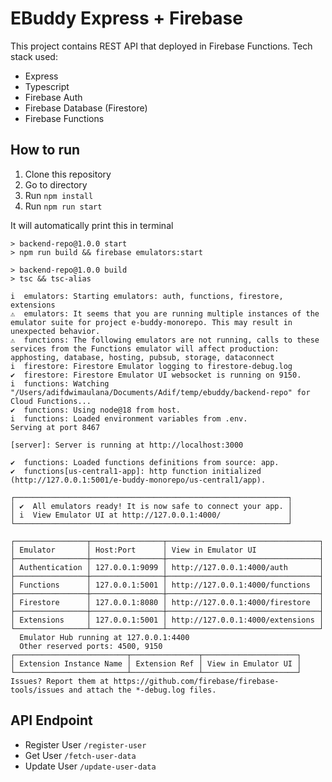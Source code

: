 # EBuddy Express + Firebase

This project contains REST API that deployed in Firebase Functions. Tech stack used:

- Express
- Typescript
- Firebase Auth
- Firebase Database (Firestore)
- Firebase Functions

## How to run

1. Clone this repository
2. Go to directory
3. Run `npm install`
4. Run `npm run start`

It will automatically print this in terminal

```
> backend-repo@1.0.0 start
> npm run build && firebase emulators:start

> backend-repo@1.0.0 build
> tsc && tsc-alias

i  emulators: Starting emulators: auth, functions, firestore, extensions
⚠  emulators: It seems that you are running multiple instances of the emulator suite for project e-buddy-monorepo. This may result in unexpected behavior.
⚠  functions: The following emulators are not running, calls to these services from the Functions emulator will affect production: apphosting, database, hosting, pubsub, storage, dataconnect
i  firestore: Firestore Emulator logging to firestore-debug.log
✔  firestore: Firestore Emulator UI websocket is running on 9150.
i  functions: Watching "/Users/adifdwimaulana/Documents/Adif/temp/ebuddy/backend-repo" for Cloud Functions...
✔  functions: Using node@18 from host.
i  functions: Loaded environment variables from .env.
Serving at port 8467

[server]: Server is running at http://localhost:3000

✔  functions: Loaded functions definitions from source: app.
✔  functions[us-central1-app]: http function initialized (http://127.0.0.1:5001/e-buddy-monorepo/us-central1/app).

┌─────────────────────────────────────────────────────────────┐
│ ✔  All emulators ready! It is now safe to connect your app. │
│ i  View Emulator UI at http://127.0.0.1:4000/               │
└─────────────────────────────────────────────────────────────┘

┌────────────────┬────────────────┬──────────────────────────────────┐
│ Emulator       │ Host:Port      │ View in Emulator UI              │
├────────────────┼────────────────┼──────────────────────────────────┤
│ Authentication │ 127.0.0.1:9099 │ http://127.0.0.1:4000/auth       │
├────────────────┼────────────────┼──────────────────────────────────┤
│ Functions      │ 127.0.0.1:5001 │ http://127.0.0.1:4000/functions  │
├────────────────┼────────────────┼──────────────────────────────────┤
│ Firestore      │ 127.0.0.1:8080 │ http://127.0.0.1:4000/firestore  │
├────────────────┼────────────────┼──────────────────────────────────┤
│ Extensions     │ 127.0.0.1:5001 │ http://127.0.0.1:4000/extensions │
└────────────────┴────────────────┴──────────────────────────────────┘
  Emulator Hub running at 127.0.0.1:4400
  Other reserved ports: 4500, 9150
┌─────────────────────────┬───────────────┬─────────────────────┐
│ Extension Instance Name │ Extension Ref │ View in Emulator UI │
└─────────────────────────┴───────────────┴─────────────────────┘
Issues? Report them at https://github.com/firebase/firebase-tools/issues and attach the *-debug.log files.
```

## API Endpoint

- Register User `/register-user`
- Get User `/fetch-user-data`
- Update User `/update-user-data`
